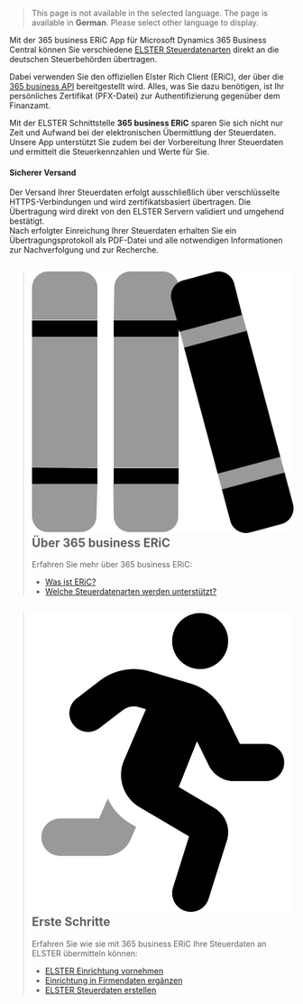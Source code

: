 > This page is not available in the selected language. The page is available in **German**. Please select other language to display.

Mit der 365 business ERiC App für Microsoft Dynamics 365 Business Central können Sie verschiedene [ELSTER Steuerdatenarten](elster-tax-data-type/) direkt an die deutschen Steuerbehörden übertragen.

Dabei verwenden Sie den offiziellen Elster Rich Client (ERiC), der über die [365 business API](https://365businessdev.com/cloud/) bereitgestellt wird. Alles, was Sie dazu benötigen, ist Ihr persönliches Zertifikat (PFX-Datei) zur Authentifizierung gegenüber dem Finanzamt.

Mit der ELSTER Schnittstelle **365 business ERiC** sparen Sie sich nicht nur Zeit und Aufwand bei der elektronischen Übermittlung der Steuerdaten. Unsere App unterstützt Sie zudem bei der Vorbereitung Ihrer Steuerdaten und ermittelt die Steuerkennzahlen und Werte für Sie.

#### Sicherer Versand
Der Versand Ihrer Steuerdaten erfolgt ausschließlich über verschlüsselte HTTPS-Verbindungen und wird zertifikatsbasiert übertragen. Die Übertragung wird direkt von den ELSTER Servern validiert und umgehend bestätigt.<br>
Nach erfolgter Einreichung Ihrer Steuerdaten erhalten Sie ein Übertragungsprotokoll als PDF-Datei und alle notwendigen Informationen zur Nachverfolgung und zur Recherche.

> ## <img src="/assets/fontawesome/books-duotone.svg" class="fa-group-icon"> Über 365 business ERiC
> 
> Erfahren Sie mehr über 365 business ERiC:
> 
>  - [Was ist ERiC?](eric-whatis)
>  - [Welche Steuerdatenarten werden unterstützt?](elster-tax-data-type)

> ## <img src="/assets/fontawesome/person-running-duotone.svg" class="fa-group-icon"> Erste Schritte
> 
> Erfahren Sie wie sie mit 365 business ERiC Ihre Steuerdaten an ELSTER übermitteln können:
> 
>  - [ELSTER Einrichtung vornehmen](setup)
>  - [Einrichtung in Firmendaten ergänzen](company-information)
>  - [ELSTER Steuerdaten erstellen](elster-tax-statements)